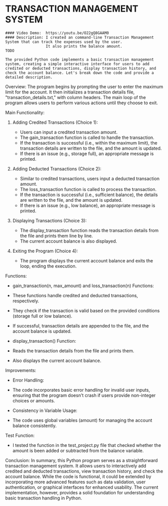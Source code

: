 # TRANSACTION MANAGEMENT SYSTEM
    #### Video Demo:  https://youtu.be/O22gQ8GAAM0
    #### Description: I created an command-line Transaction Management System that can track the expenses used by the user.
                      It also prints the balance amount.
    TODO

    The provided Python code implements a basic transaction management system, creating a simple interactive interface for users to add credited or deducted transactions, display transaction history, and check the account balance. Let's break down the code and provide a detailed description.

   Overview:
   The program begins by prompting the user to enter the maximum limit for the account. It then initializes a transaction details file, "transaction_details.txt," with column headers. The main loop of the program allows users to perform various actions until they choose to exit.

   Main Functionality:
   1. Adding Credited Transactions (Choice 1):
      - Users can input a credited transaction amount.
      - The gain_transaction function is called to handle the transaction.
      - If the transaction is successful (i.e., within the maximum limit), the transaction details are written to the file, and the amount is updated.
      - If there is an issue (e.g., storage full), an appropriate message is printed.

   2. Adding Deducted Transactions (Choice 2):
      - Similar to credited transactions, users input a deducted transaction amount.
      - The loss_transaction function is called to process the transaction.
      - If the transaction is successful (i.e., sufficient balance), the details are written to the file, and the amount is updated.
      - If there is an issue (e.g., low balance), an appropriate message is printed.

   3. Displaying Transactions (Choice 3):
      - The display_transaction function reads the transaction details from the file and prints them line by line.
      - The current account balance is also displayed.

   4. Exiting the Program (Choice 4):
      - The program displays the current account balance and exits the loop, ending the execution.

   Functions:
   - gain_transaction(n, max_amount) and loss_transaction(n) Functions:
   - These functions handle credited and deducted transactions, respectively.
   - They check if the transaction is valid based on the provided conditions (storage full or low balance).
   - If successful, transaction details are appended to the file, and the account balance is updated.

   - display_transaction() Function:
   - Reads the transaction details from the file and prints them.
   - Also displays the current account balance.

   Improvements:
   - Error Handling:
   - The code incorporates basic error handling for invalid user inputs, ensuring that the program doesn't crash if users provide non-integer choices or amounts.

   - Consistency in Variable Usage:
   - The code uses global variables (amount) for managing the account balance consistently.

   Test Function:
   - I tested the function in the test_project.py file that checked whether the amount is been added or subtracted from the balance variable.

   Conclusion:
   In summary, this Python program serves as a straightforward transaction management system. It allows users to interactively add credited and deducted transactions, view transaction history, and check the account balance. While the code is functional, it could be extended by incorporating more advanced features such as data validation, user authentication, or graphical interfaces for enhanced usability. The current implementation, however, provides a solid foundation for understanding basic transaction handling in Python.
